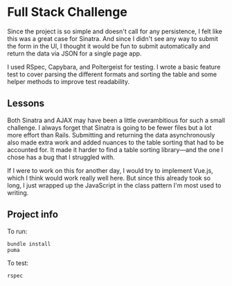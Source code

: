 # Full Stack Challenge

Since the project is so simple and doesn't call for any persistence, I felt like this was a great case for Sinatra. And since I didn't see any way to submit the form in the UI, I thought it would be fun to submit automatically and return the data via JSON for a single page app.

I used RSpec, Capybara, and Poltergeist for testing. I wrote a basic feature test to cover parsing the different formats and sorting the table and some helper methods to improve test readability.

## Lessons

Both Sinatra and AJAX may have been a little overambitious for such a small challenge. I always forget that Sinatra is going to be fewer files but a lot more effort than Rails. Submitting and returning the data asynchronously also made extra work and added nuances to the table sorting that had to be accounted for. It made it harder to find a table sorting library—and the one I chose has a bug that I struggled with.

If I were to work on this for another day, I would try to implement Vue.js, which I think would work really well here. But since this already took so long, I just wrapped up the JavaScript in the class pattern I'm most used to writing.

## Project info

To run:
```
bundle install
puma
```

To test:
```
rspec
```
